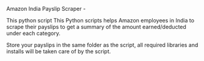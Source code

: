 Amazon India Payslip Scraper - 

This python script This Python scripts helps Amazon employees in India to scrape their payslips to get a summary of the amount earned/deducted under each category. 

Store your payslips in the same folder as the script, all required libraries and installs will be taken care of by the script. 
